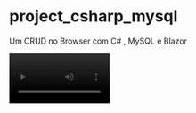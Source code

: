 # project_csharp_mysql
Um CRUD no Browser com C# , MySQL e Blazor 


<video src="/video.mp4" width=180/>

